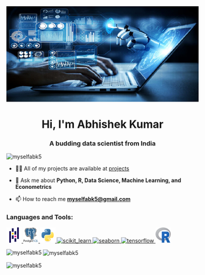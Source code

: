 <img src="https://github.com/myselfabk5/myselfabk5/blob/main/github_banner.png" alt="logo" width="1500" height="250">
<h1 align="center">Hi, I'm Abhishek Kumar</h1>
<h3 align="center">A budding data scientist from India</h3>

<p align="left"> <img src="https://komarev.com/ghpvc/?username=myselfabk5&label=Profile%20views&color=0e75b6&style=flat" alt="myselfabk5" /> </p>

<!-- commenting below one line that shows trophy details -->
<!-- <p align="left"> <a href="https://github.com/ryo-ma/github-profile-trophy"><img src="https://github-profile-trophy.vercel.app/?username=myselfabk5" alt="myselfabk5" /></a> </p> -->

- 👨‍💻 All of my projects are available at [projects](https://github.com/myselfabk5?tab=repositories)

- 💬 Ask me about **Python, R, Data Science, Machine Learning, and Econometrics**

- 📫 How to reach me **myselfabk5@gmail.com**

<!-- <h3 align="left">Connect with me:</h3>
<p align="left">
<a href="https://linkedin.com/in/https://www.linkedin.com/in/abhishek-kumar-data-science/" target="blank"><img align="center" src="https://github.com/myselfabk5/myselfabk5/blob/main/LinkedIn_icon.svg.png" alt="https://www.linkedin.com/in/abhishek-kumar-data-science/" height="30" width="40" /></a>
</p> -->

<h3 align="left">Languages and Tools:</h3>
<p align="left"> <a href="https://pandas.pydata.org/" target="_blank" rel="noreferrer"> <img src="https://raw.githubusercontent.com/devicons/devicon/2ae2a900d2f041da66e950e4d48052658d850630/icons/pandas/pandas-original.svg" alt="pandas" width="40" height="40"/> </a> <a href="https://www.postgresql.org" target="_blank" rel="noreferrer"> <img src="https://raw.githubusercontent.com/devicons/devicon/master/icons/postgresql/postgresql-original-wordmark.svg" alt="postgresql" width="40" height="40"/> </a> <a href="https://www.python.org" target="_blank" rel="noreferrer"> <img src="https://raw.githubusercontent.com/devicons/devicon/master/icons/python/python-original.svg" alt="python" width="40" height="40"/> </a> <a href="https://scikit-learn.org/" target="_blank" rel="noreferrer"> <img src="https://upload.wikimedia.org/wikipedia/commons/0/05/Scikit_learn_logo_small.svg" alt="scikit_learn" width="40" height="40"/> </a> <a href="https://seaborn.pydata.org/" target="_blank" rel="noreferrer"> <img src="https://seaborn.pydata.org/_images/logo-mark-lightbg.svg" alt="seaborn" width="40" height="40"/> </a> <a href="https://www.tensorflow.org" target="_blank" rel="noreferrer"> <img src="https://www.vectorlogo.zone/logos/tensorflow/tensorflow-icon.svg" alt="tensorflow" width="40" height="40"/> </a>  <a href="https://www.r-project.org/" target="_blank" rel="noreferrer"> <img src=https://github.com/myselfabk5/myselfabk5/blob/main/R_logo.svg.png alt="R" width="40" height="40"/> </a>
</p>

<p><img align="left" src="https://github-readme-stats.vercel.app/api/top-langs?username=myselfabk5&show_icons=true&locale=en&layout=compact" alt="myselfabk5" /></p>

<p>&nbsp;<img align="center" src="https://github-readme-stats.vercel.app/api?username=myselfabk5&show_icons=true&locale=en" alt="myselfabk5" /></p>

<p><img align="center" src="https://github-readme-streak-stats.herokuapp.com/?user=myselfabk5&" alt="myselfabk5" /></p>

